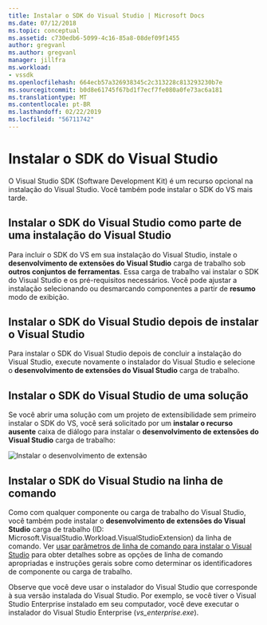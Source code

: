 ```yaml
---
title: Instalar o SDK do Visual Studio | Microsoft Docs
ms.date: 07/12/2018
ms.topic: conceptual
ms.assetid: c730edb6-5099-4c16-85a8-08def09f1455
author: gregvanl
ms.author: gregvanl
manager: jillfra
ms.workload:
- vssdk
ms.openlocfilehash: 664ecb57a326938345c2c313228c813293230b7e
ms.sourcegitcommit: b0d8e61745f67bd1f7ecf7fe080a0fe73ac6a181
ms.translationtype: MT
ms.contentlocale: pt-BR
ms.lasthandoff: 02/22/2019
ms.locfileid: "56711742"
---
```

# <a name="install-the-visual-studio-sdk"></a>Instalar o SDK do Visual Studio

O Visual Studio SDK (Software Development Kit) é um recurso opcional na instalação do Visual Studio. Você também pode instalar o SDK do VS mais tarde.

## <a name="install-the-visual-studio-sdk-as-part-of-a-visual-studio-installation"></a>Instalar o SDK do Visual Studio como parte de uma instalação do Visual Studio

Para incluir o SDK do VS em sua instalação do Visual Studio, instale o **desenvolvimento de extensões do Visual Studio** carga de trabalho sob **outros conjuntos de ferramentas**. Essa carga de trabalho vai instalar o SDK do Visual Studio e os pré-requisitos necessários. Você pode ajustar a instalação selecionando ou desmarcando componentes a partir de **resumo** modo de exibição.

## <a name="install-the-visual-studio-sdk-after-installing-visual-studio"></a>Instalar o SDK do Visual Studio depois de instalar o Visual Studio

Para instalar o SDK do Visual Studio depois de concluir a instalação do Visual Studio, execute novamente o instalador do Visual Studio e selecione o **desenvolvimento de extensões do Visual Studio** carga de trabalho.

## <a name="install-the-visual-studio-sdk-from-a-solution"></a>Instalar o SDK do Visual Studio de uma solução

Se você abrir uma solução com um projeto de extensibilidade sem primeiro instalar o SDK do VS, você será solicitado por um **instalar o recurso ausente** caixa de diálogo para instalar o **desenvolvimento de extensões do Visual Studio** carga de trabalho:

![Instalar o desenvolvimento de extensão](../extensibility/media/install-extension-development.png "instalar o desenvolvimento de extensão")

## <a name="install-the-visual-studio-sdk-from-the-command-line"></a>Instalar o SDK do Visual Studio na linha de comando

Como com qualquer componente ou carga de trabalho do Visual Studio, você também pode instalar o **desenvolvimento de extensões do Visual Studio** carga de trabalho (ID: Microsoft.VisualStudio.Workload.VisualStudioExtension) da linha de comando. Ver [usar parâmetros de linha de comando para instalar o Visual Studio](../install/use-command-line-parameters-to-install-visual-studio.md) para obter detalhes sobre as opções de linha de comando apropriadas e instruções gerais sobre como determinar os identificadores de componente ou carga de trabalho.

Observe que você deve usar o instalador do Visual Studio que corresponde à sua versão instalada do Visual Studio. Por exemplo, se você tiver o Visual Studio Enterprise instalado em seu computador, você deve executar o instalador do Visual Studio Enterprise (*vs_enterprise.exe*).